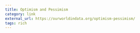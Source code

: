 ```yaml
---
title: Optimism and Pessimism
category: link
external_url: https://ourworldindata.org/optimism-pessimism/
tags: rich
---
```

